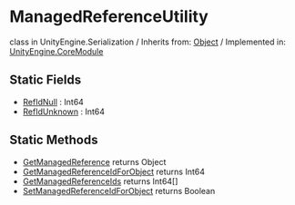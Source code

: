 # ManagedReferenceUtility
class in UnityEngine.Serialization
 / Inherits from: <a href="https://docs.unity3d.com/6000.0/Documentation/ScriptReference/Object.html">Object</a> / Implemented in: <a href="https://docs.unity3d.com/6000.0/Documentation/ScriptReference/UnityEngine.CoreModule.html">UnityEngine.CoreModule</a>

## Static Fields
- <a href="https://docs.unity3d.com/6000.0/Documentation/ScriptReference/ManagedReferenceUtility-RefIdNull.html">RefIdNull</a> : Int64
- <a href="https://docs.unity3d.com/6000.0/Documentation/ScriptReference/ManagedReferenceUtility-RefIdUnknown.html">RefIdUnknown</a> : Int64

## Static Methods
- <a href="https://docs.unity3d.com/6000.0/Documentation/ScriptReference/ManagedReferenceUtility.GetManagedReference.html">GetManagedReference</a> returns Object
- <a href="https://docs.unity3d.com/6000.0/Documentation/ScriptReference/ManagedReferenceUtility.GetManagedReferenceIdForObject.html">GetManagedReferenceIdForObject</a> returns Int64
- <a href="https://docs.unity3d.com/6000.0/Documentation/ScriptReference/ManagedReferenceUtility.GetManagedReferenceIds.html">GetManagedReferenceIds</a> returns Int64[]
- <a href="https://docs.unity3d.com/6000.0/Documentation/ScriptReference/ManagedReferenceUtility.SetManagedReferenceIdForObject.html">SetManagedReferenceIdForObject</a> returns Boolean
